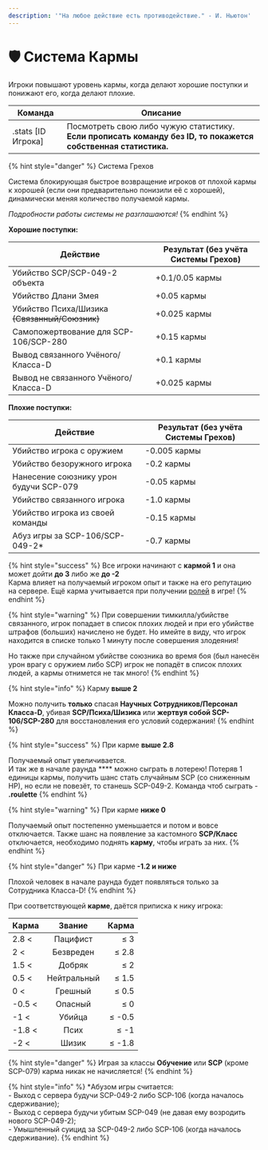 ```yaml
---
description: '"На любое действие есть противодействие." - И. Ньютон'
---
```


# 🛡 Система Кармы

Игроки повышают уровень кармы, когда делают хорошие поступки и понижают его, когда делают плохие.

| Команда             | Описание                                                                                                       |
| ------------------- | -------------------------------------------------------------------------------------------------------------- |
| .stats \[ID Игрока] | Посмотреть свою либо чужую статистику. **Если прописать команду без ID, то покажется собственная статистика.** |

{% hint style="danger" %}
Система Грехов

Система блокирующая быстрое возвращение игроков от плохой кармы к хорошей (если они предварительно понизили её с хорошей), динамически меняя количество получаемой кармы.

_Подробности работы системы не разглашаются!_
{% endhint %}

**Хорошие поступки:**

| Действие                                      | Результат (без учёта Системы Грехов) |
| --------------------------------------------- | ------------------------------------ |
| Убийство SCP/SCP-049-2 объекта                | +0.1/0.05 кармы                      |
| Убийство Длани Змея                           | +0.05 кармы                          |
| Убийство Психа/Шизика ~~(Связанный/Союзник)~~ | +0.025 кармы                         |
| Самопожертвование для SCP-106/SCP-280         | +0.15 кармы                          |
| Вывод связанного Учёного/Класса-D             | +0.1 кармы                           |
| Вывод не связанного Учёного/Класса-D          | +0.025 кармы                         |

**Плохие поступки:**

| Действие                               | Результат (без учёта Системы Грехов) |
| -------------------------------------- | ------------------------------------ |
| Убийство игрока с оружием              | -0.005 кармы                         |
| Убийство безоружного игрока            | -0.2 кармы                           |
| Нанесение союзнику урон будучи SCP-079 | -0.05 кармы                          |
| Убийство связанного игрока             | -1.0 кармы                           |
| Убийство игрока из своей команды       | -0.15 кармы                          |
| Абуз игры за SCP-106/SCP-049-2\*       | -0.7 кармы                           |

{% hint style="success" %}
Все игроки начинают с **кармой 1** и она может дойти **до 3** либо же **до -2**\
Карма влияет на получаемый игроком опыт и также на его репутацию на сервере. Ещё карма учитывается при получении [ролей](../../info/ingame-roles.md#roli-scp-sl) в игре!
{% endhint %}

{% hint style="warning" %}
При совершении тимкилла/убийстве связанного, игрок попадает в список плохих людей и при его убийстве штрафов (больших) начислено не будет. Но имейте в виду, что игрок находится в списке только 1 минуту после совершения злодеяния!

Но также при случайном убийстве союзника во время боя (был нанесён урон врагу с оружием либо SCP) игрок не попадёт в список плохих людей, а кармы отнимется не так много!
{% endhint %}

{% hint style="info" %}
Карму **выше 2**

Можно получить **только** спасая **Научных Сотрудников/Персонал Класса-D**, убивая **SCP/Психа/Шизика** или **жертвуя собой SCP-106/SCP-280** для восстановления его условий содержания!
{% endhint %}

{% hint style="success" %}
При карме **выше 2.8**

Получаемый опыт увеличивается.\
И так же в начале раунда \*\*\*\* можно сыграть в лотерею! Потеряв 1 единицы кармы, получить шанс стать случайным SCP (со сниженным HP), но если не повезёт, то станешь SCP-049-2. Команда чтоб сыграть - **.roulette**
{% endhint %}

{% hint style="warning" %}
При карме **ниже 0**

Получаемый опыт постепенно уменьшается и потом и вовсе отключается. Также шанс на появление за кастомного **SCP/Класс** отключается, необходимо поднять **карму**, чтобы играть за них.
{% endhint %}

{% hint style="danger" %}
При карме **-1.2 и ниже**

Плохой человек в начале раунда будет появляться только за Сотрудника Класса-D!
{% endhint %}

При соответствующей **карме**, даётся приписка к нику игрока:

| Карма  |    Звание   |  Карма |
| ------ | :---------: | -----: |
| 2.8 <  |   Пацифист  |    ≤ 3 |
| 2 <    |  Безвреден  |  ≤ 2.8 |
| 1.5 <  |    Добряк   |    ≤ 2 |
| 0.5 <  | Нейтральный |  ≤ 1.5 |
| 0 <    |   Грешный   |  ≤ 0.5 |
| -0.5 < |   Опасный   |    ≤ 0 |
| -1 <   |    Убийца   | ≤ -0.5 |
| -1.8 < |     Псих    |   ≤ -1 |
| -2 <   |    Шизик    | ≤ -1.8 |

{% hint style="danger" %}
Играя за классы **Обучение** или **SCP** (кроме SCP-079) карма никак не начисляется!
{% endhint %}

{% hint style="info" %}
\*Абузом игры считается:\
\- Выход с сервера будучи SCP-049-2 либо SCP-106 (когда началось сдерживание);\
\- Выход с сервера будучи убитым SCP-049 (не давая ему возродить нового SCP-049-2);\
\- Умышленный суицид за SCP-049-2 либо SCP-106 (когда началось сдерживание).
{% endhint %}
